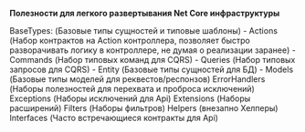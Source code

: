 **Полезности для легкого развертывания Net Core инфраструктуры**

BaseTypes:     (Базовые типы сущностей и типовые шаблоны)
    - Actions  (Набор контрактов на Action контроллера, позволяет быстро разворачивать логику в контроллере, не думая о реализации заранее)
	- Commands (Набор типовых команд для CQRS)
	- Queries  (Набор типовых запросов для CQRS)
	- Entity   (Базовые типы сущностей для БД)
	- Models   (Базовые типы моделей для реквестов/респонзов)
ErrorHandlers  (Наборы полезностей для перехвата и проброса исключений)
Exceptions     (Наборы исключений для Api)
Extensions     (Наборы расширений)
Filters        (Наборы фильтров)
Helpers        (внезапно Хелперы)
Interfaces     (Часто встречающиеся контракты для Api)